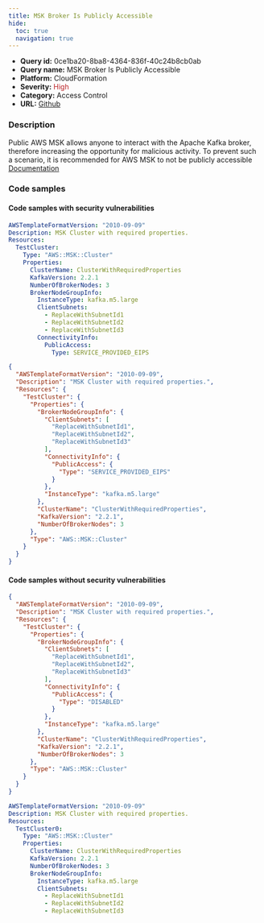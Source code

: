 ```yaml
---
title: MSK Broker Is Publicly Accessible
hide:
  toc: true
  navigation: true
---
```


<style>
  .highlight .hll {
    background-color: #ff171742;
  }
  .md-content {
    max-width: 1100px;
    margin: 0 auto;
  }
</style>

-   **Query id:** 0ce1ba20-8ba8-4364-836f-40c24b8cb0ab
-   **Query name:** MSK Broker Is Publicly Accessible
-   **Platform:** CloudFormation
-   **Severity:** <span style="color:#bb2124">High</span>
-   **Category:** Access Control
-   **URL:** [Github](https://github.com/Checkmarx/kics/tree/master/assets/queries/cloudFormation/aws/msk_broker_is_publicly_accessible)

### Description
Public AWS MSK allows anyone to interact with the Apache Kafka broker, therefore increasing the opportunity for malicious activity. To prevent such a scenario, it is recommended for AWS MSK to not be publicly accessible<br>
[Documentation](https://docs.aws.amazon.com/AWSCloudFormation/latest/UserGuide/aws-properties-msk-cluster-publicaccess.html)

### Code samples
#### Code samples with security vulnerabilities
```yaml title="Positive test num. 1 - yaml file" hl_lines="18"
AWSTemplateFormatVersion: "2010-09-09"
Description: MSK Cluster with required properties.
Resources:
  TestCluster:
    Type: "AWS::MSK::Cluster"
    Properties:
      ClusterName: ClusterWithRequiredProperties
      KafkaVersion: 2.2.1
      NumberOfBrokerNodes: 3
      BrokerNodeGroupInfo:
        InstanceType: kafka.m5.large
        ClientSubnets:
          - ReplaceWithSubnetId1
          - ReplaceWithSubnetId2
          - ReplaceWithSubnetId3
        ConnectivityInfo:
          PublicAccess:
            Type: SERVICE_PROVIDED_EIPS

```
```json title="Positive test num. 2 - json file" hl_lines="15"
{
  "AWSTemplateFormatVersion": "2010-09-09",
  "Description": "MSK Cluster with required properties.",
  "Resources": {
    "TestCluster": {
      "Properties": {
        "BrokerNodeGroupInfo": {
          "ClientSubnets": [
            "ReplaceWithSubnetId1",
            "ReplaceWithSubnetId2",
            "ReplaceWithSubnetId3"
          ],
          "ConnectivityInfo": {
            "PublicAccess": {
              "Type": "SERVICE_PROVIDED_EIPS"
            }
          },
          "InstanceType": "kafka.m5.large"
        },
        "ClusterName": "ClusterWithRequiredProperties",
        "KafkaVersion": "2.2.1",
        "NumberOfBrokerNodes": 3
      },
      "Type": "AWS::MSK::Cluster"
    }
  }
}

```


#### Code samples without security vulnerabilities
```json title="Negative test num. 1 - json file"
{
  "AWSTemplateFormatVersion": "2010-09-09",
  "Description": "MSK Cluster with required properties.",
  "Resources": {
    "TestCluster": {
      "Properties": {
        "BrokerNodeGroupInfo": {
          "ClientSubnets": [
            "ReplaceWithSubnetId1",
            "ReplaceWithSubnetId2",
            "ReplaceWithSubnetId3"
          ],
          "ConnectivityInfo": {
            "PublicAccess": {
              "Type": "DISABLED"
            }
          },
          "InstanceType": "kafka.m5.large"
        },
        "ClusterName": "ClusterWithRequiredProperties",
        "KafkaVersion": "2.2.1",
        "NumberOfBrokerNodes": 3
      },
      "Type": "AWS::MSK::Cluster"
    }
  }
}

```
```yaml title="Negative test num. 2 - yaml file"
AWSTemplateFormatVersion: "2010-09-09"
Description: MSK Cluster with required properties.
Resources:
  TestCluster0:
    Type: "AWS::MSK::Cluster"
    Properties:
      ClusterName: ClusterWithRequiredProperties
      KafkaVersion: 2.2.1
      NumberOfBrokerNodes: 3
      BrokerNodeGroupInfo:
        InstanceType: kafka.m5.large
        ClientSubnets:
          - ReplaceWithSubnetId1
          - ReplaceWithSubnetId2
          - ReplaceWithSubnetId3

```
